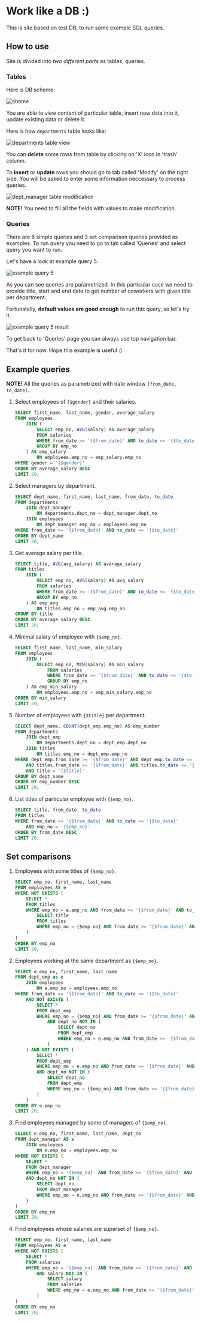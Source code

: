 # Work like a DB :)

This is site based on test DB, to run some example SQL queries.



## How to use

Site is divided into *two different parts* as tables, queries.

### Tables

Here is DB scheme:

![sheme](readme/scheme.png)

You are able to view content of particular table, insert new data into it, update
existing data or delete it.

Here is how `departments` table looks like:

![departments table view](readme/dept_table.png)

You can **delete** some rows from table by clicking on 'X' icon in 'trash' column.

To **insert** or **update** rows you should go to tab called 'Modify' on the right side.
You will be asked to enter some information neccessary to process queries.

![dept\_manager table modification](readme/dept_manager_mod.png)

**NOTE!** You need to fill all the fields with values to make modification.

### Queries

There are 6 simple queries and 3 set comparison queries provided as examples.
To run query you need to go to tab called 'Queries' and select query you want to run.

Let's have a look at example query 5.

![example query 5](readme/example_query_5.png)

As you can see queries are parametrized. In this particular case we need to provide
title, start and end date to get number of coworkers with given title per department.

Fortunatelly, **default values are good enough** to run this query, so let's try it.

![example query 5 result](readme/example_query_5_res.png)

To get back to 'Queries' page you can always use top navigation bar.

That's it for now. Hope this example is useful :)

## Example queries

**NOTE!** All the queries as parametrized with date window `[from_date, to_date]`.

1. Select employees of `{$gender}` and their salaries.

	```sql
	SELECT first_name, last_name, gender, average_salary
	FROM employees
		JOIN (
			SELECT emp_no, AVG(salary) AS average_salary
			FROM salaries
			WHERE from_date >= '{$from_date}' AND to_date <= '{$to_date}'
			GROUP BY emp_no
		) AS emp_salary
			ON employees.emp_no = emp_salary.emp_no
	WHERE gender = '{$gender}'
	ORDER BY average_salary DESC
	LIMIT 20;
	```

2. Select managers by department.

	```sql
	SELECT dept_name, first_name, last_name, from_date, to_date
	FROM departments
		JOIN dept_manager
			ON departments.dept_no = dept_manager.dept_no
		JOIN employees
			ON dept_manager.emp_no = employees.emp_no
	WHERE from_date >= '{$from_date}' AND to_date <= '{$to_date}'
	ORDER BY dept_name
	LIMIT 20;
	```

3. Get average salary per title.

	```sql
	SELECT title, AVG(avg_salary) AS average_salary
	FROM titles
		JOIN (
			SELECT emp_no, AVG(salary) AS avg_salary
			FROM salaries
			WHERE from_date >= '{$from_date}' AND to_date <= '{$to_date}'
			GROUP BY emp_no
		) AS emp_avg
			ON titles.emp_no = emp_avg.emp_no
	GROUP BY title
	ORDER BY average_salary DESC
	LIMIT 20;
	```

4. Minimal salary of employee with `{$emp_no}`.

	```sql
	SELECT first_name, last_name, min_salary
	FROM employees
		JOIN (
			SELECT emp_no, MIN(salary) AS min_salary
				FROM salaries
				WHERE from_date >= '{$from_date}' AND to_date <= '{$to_date}'
				GROUP BY emp_no
		) AS emp_min_salary
			ON employees.emp_no = emp_min_salary.emp_no
	ORDER BY min_salary
	LIMIT 20;
	```

5. Number of employees with `{$title}` per department.

	```sql
	SELECT dept_name, COUNT(dept_emp.emp_no) AS emp_number
	FROM departments
		JOIN dept_emp
			ON departments.dept_no = dept_emp.dept_no
		JOIN titles
			ON titles.emp_no = dept_emp.emp_no
	WHERE dept_emp.from_date >= '{$from_date}' AND dept_emp.to_date <= '{$to_date}'
		AND titles.from_date >= '{$from_date}' AND titles.to_date <= '{$to_date}'
		AND title = '{$title}'
	GROUP BY dept_name
	ORDER BY emp_number DESC
	LIMIT 20;
	```
6. List titles of particular employee with `{$emp_no}`.

	```sql
	SELECT title, from_date, to_date
	FROM titles
	WHERE from_date >= '{$from_date}' AND to_date <= '{$to_date}'
		AND emp_no = '{$emp_no}'
	ORDER BY from_date DESC
	LIMIT 20;
	```

## Set comparisons

1. Employees with some titles of `{$emp_no}`.

	```sql
	SELECT emp_no, first_name, last_name
	FROM employees AS e
	WHERE NOT EXISTS (
		SELECT *
		FROM titles
		WHERE emp_no = e.emp_no AND from_date >= '{$from_date}' AND to_date <= '{$to_date}' AND title NOT IN (
			SELECT title
			FROM titles
			WHERE emp_no = {$emp_no} AND from_date >= '{$from_date}' AND to_date <= '{$to_date}'
		)
	)
	ORDER BY emp_no
	LIMIT 20;
	```

2. Employees working at the same department as `{$emp_no}`.

	```sql
	SELECT e.emp_no, first_name, last_name
	FROM dept_emp as e
		JOIN employees
			ON e.emp_no = employees.emp_no
	WHERE from_date >= '{$from_date}' AND to_date <= '{$to_date}'
		AND NOT EXISTS (
			SELECT *
			FROM dept_emp
			WHERE emp_no = {$emp_no} AND from_date >= '{$from_date}' AND to_date <= '{$to_date}'
				AND dept_no NOT IN (
					SELECT dept_no
					FROM dept_emp
					WHERE emp_no = e.emp_no AND from_date >= '{$from_date}' AND to_date <= '{$to_date}'
				)
		) AND NOT EXISTS (
			SELECT *
			FROM dept_emp
			WHERE emp_no = e.emp_no AND from_date >= '{$from_date}' AND to_date <= '{$to_date}'
			AND dept_no NOT IN (
				SELECT dept_no
				FROM dept_emp
				WHERE emp_no = {$emp_no} AND from_date >= '{$from_date}' AND to_date <= '{$to_date}'
			)
		)
	ORDER BY e.emp_no
	LIMIT 20;
	```

3. Find employees managed by some of managers of `{$emp_no}`.

	```sql
	SELECT e.emp_no, first_name, last_name, dept_no
	FROM dept_manager AS e
		JOIN employees
			ON e.emp_no = employees.emp_no
	WHERE NOT EXISTS (
		SELECT *
		FROM dept_manager
		WHERE emp_no = '{$emp_no}' AND from_date >= '{$from_date}' AND to_date <= '{$to_date}'
		AND dept_no NOT IN (
			SELECT dept_no
			FROM dept_manager
			WHERE emp_no = e.emp_no AND from_date >= '{$from_date}' AND to_date <= '{$to_date}'
		)
	)
	ORDER BY emp_no
	LIMIT 20;
	```

4. Find employees whose salaries are superset of `{$emp_no}`.

	```sql
	SELECT emp_no, first_name, last_name
	FROM employees AS e
	WHERE NOT EXISTS (
		SELECT *
		FROM salaries
		WHERE emp_no = '{$emp_no}' AND from_date >= '{$from_date}' AND to_date <= '{$to_date}'
			AND salary NOT IN (
				SELECT salary
				FROM salaries
				WHERE emp_no = e.emp_no AND from_date >= '{$from_date}' AND to_date <= '{$to_date}'
			)
	)
	ORDER BY emp_no
	LIMIT 20;
	```



